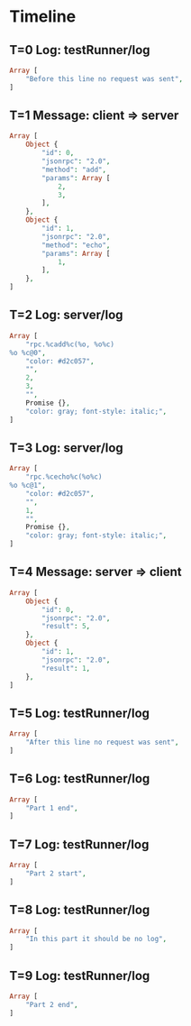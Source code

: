 # Timeline

## T=0 Log: testRunner/log

```php
Array [
    "Before this line no request was sent",
]
```

## T=1 Message: client => server

```php
Array [
    Object {
        "id": 0,
        "jsonrpc": "2.0",
        "method": "add",
        "params": Array [
            2,
            3,
        ],
    },
    Object {
        "id": 1,
        "jsonrpc": "2.0",
        "method": "echo",
        "params": Array [
            1,
        ],
    },
]
```

## T=2 Log: server/log

```php
Array [
    "rpc.%cadd%c(%o, %o%c)
%o %c@0",
    "color: #d2c057",
    "",
    2,
    3,
    "",
    Promise {},
    "color: gray; font-style: italic;",
]
```

## T=3 Log: server/log

```php
Array [
    "rpc.%cecho%c(%o%c)
%o %c@1",
    "color: #d2c057",
    "",
    1,
    "",
    Promise {},
    "color: gray; font-style: italic;",
]
```

## T=4 Message: server => client

```php
Array [
    Object {
        "id": 0,
        "jsonrpc": "2.0",
        "result": 5,
    },
    Object {
        "id": 1,
        "jsonrpc": "2.0",
        "result": 1,
    },
]
```

## T=5 Log: testRunner/log

```php
Array [
    "After this line no request was sent",
]
```

## T=6 Log: testRunner/log

```php
Array [
    "Part 1 end",
]
```

## T=7 Log: testRunner/log

```php
Array [
    "Part 2 start",
]
```

## T=8 Log: testRunner/log

```php
Array [
    "In this part it should be no log",
]
```

## T=9 Log: testRunner/log

```php
Array [
    "Part 2 end",
]
```
